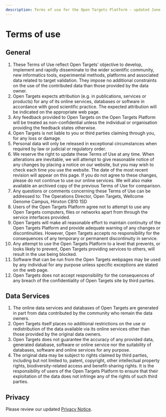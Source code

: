 ```yaml
---
description: Terms of use for the Open Targets Platform - updated June 2021
---
```


# Terms of use

## **General**

1. These Terms of Use reflect Open Targets' objective to develop, implement and rapidly disseminate to the wider scientific community, new informatics tools, experimental methods, platforms and associated data related to target validation. They impose no additional constraints on the use of the contributed data than those provided by the data owner.
2. Open Targets expects attribution (e.g. in publications, services or products) for any of its online services, databases or software in accordance with good scientific practice. The expected attribution will be indicated on the appropriate web page.
3. Any feedback provided to Open Targets on the Open Targets Platform will be treated as non-confidential unless the individual or organisation providing the feedback states otherwise.
4. Open Targets is not liable to you or third parties claiming through you, for any loss or damage.
5. Personal data will only be released in exceptional circumstances when required by law or judicial or regulatory order.
6. We reserve the right to update these Terms of Use at any time. When alterations are inevitable, we will attempt to give reasonable notice of any changes by placing a notice on our website, but you may wish to check each time you use the website. The date of the most recent revision will appear on this page. If you do not agree to these changes, please do not continue to use our online services. We will also make available an archived copy of the previous Terms of Use for comparison.
7. Any questions or comments concerning these Terms of Use can be addressed to: The Operations Director, Open Targets, Wellcome Genome Campus, Hinxton CB10 1SD
8. Users of the Open Targets Platform agree not to attempt to use any Open Targets computers, files or networks apart from through the service interfaces provided.
9. Open Targets will make all reasonable effort to maintain continuity of the Open Targets Platform and provide adequate warning of any changes or discontinuities. However, Open Targets accepts no responsibility for the consequences of any temporary or permanent discontinuity in service.
10. Any attempt to use the Open Targets Platform to a level that prevents, or looks likely to prevent, Open Targets providing services to others, will result in the use being blocked.
11. Software that can be run from the Open Targets webpages may be used by any individual for any purpose unless specific exceptions are stated on the web page.
12. Open Targets does not accept responsibility for the consequences of any breach of the confidentiality of Open Targets site by third parties.

## **Data Services**

1. The online data services and databases of Open Targets are generated in part from data contributed by the community who remain the data owners.
2. Open Targets itself places no additional restrictions on the use or redistribution of the data available via its online services other than those provided by the original data owners.
3. Open Targets does not guarantee the accuracy of any provided data, generated database, software or online service nor the suitability of databases, software and online services for any purpose.
4. The original data may be subject to rights claimed by third parties, including but not limited to, patent, copyright, other intellectual property rights, biodiversity-related access and benefit-sharing rights. It is the responsibility of users of the Open Targets Platform to ensure that their exploitation of the data does not infringe any of the rights of such third parties.

## **Privacy**

Please review our updated [Privacy Notice](https://www.ebi.ac.uk/data-protection/privacy-notice/open-targets).
